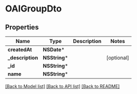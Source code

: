 # OAIGroupDto

## Properties
Name | Type | Description | Notes
------------ | ------------- | ------------- | -------------
**createdAt** | **NSDate*** |  | 
**_description** | **NSString*** |  | [optional] 
**_id** | **NSString*** |  | 
**name** | **NSString*** |  | 

[[Back to Model list]](../README#documentation-for-models) [[Back to API list]](../README#documentation-for-api-endpoints) [[Back to README]](../README)


